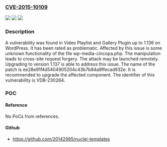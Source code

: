 ### [CVE-2015-10109](https://cve.mitre.org/cgi-bin/cvename.cgi?name=CVE-2015-10109)
![](https://img.shields.io/static/v1?label=Product&message=Video%20Playlist%20and%20Gallery%20Plugin&color=blue)
![](https://img.shields.io/static/v1?label=Version&message=%3D%201.136%20&color=brighgreen)
![](https://img.shields.io/static/v1?label=Vulnerability&message=CWE-352%20Cross-Site%20Request%20Forgery&color=brighgreen)

### Description

A vulnerability was found in Video Playlist and Gallery Plugin up to 1.136 on WordPress. It has been rated as problematic. Affected by this issue is some unknown functionality of the file wp-media-cincopa.php. The manipulation leads to cross-site request forgery. The attack may be launched remotely. Upgrading to version 1.137 is able to address this issue. The name of the patch is ee28e91f4d5404905204c43b7b84a8ffecad932e. It is recommended to upgrade the affected component. The identifier of this vulnerability is VDB-230264.

### POC

#### Reference
No PoCs from references.

#### Github
- https://github.com/20142995/nuclei-templates

